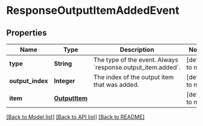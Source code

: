 # ResponseOutputItemAddedEvent
## Properties

| Name | Type | Description | Notes |
|------------ | ------------- | ------------- | -------------|
| **type** | **String** | The type of the event. Always &#x60;response.output_item.added&#x60;.  | [default to null] |
| **output\_index** | **Integer** | The index of the output item that was added.  | [default to null] |
| **item** | [**OutputItem**](OutputItem.md) |  | [default to null] |

[[Back to Model list]](../README.md#documentation-for-models) [[Back to API list]](../README.md#documentation-for-api-endpoints) [[Back to README]](../README.md)

